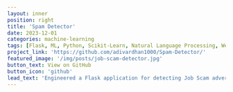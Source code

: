 ```yaml
---
layout: inner
position: right
title: 'Spam Detector'
date: 2023-12-01
categories: machine-learning
tags: [Flask, ML, Python, Scikit-Learn, Natural Language Processing, Web Application]
project_link: 'https://github.com/adivardhan1000/Spam-Detector/'
featured_image: '/img/posts/job-scam-detector.jpg'
button_text: View on GitHub
button_icon: 'github'
lead_text: 'Engineered a Flask application for detecting Job Scam advertisements, coupled with a comparative analysis of ML training methods.'
---
```

